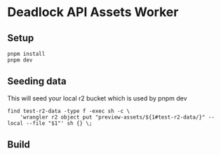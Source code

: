 # Deadlock API Assets Worker

## Setup
```
pnpm install
pnpm dev
```

## Seeding data

This will seed your local r2 bucket which is used by pnpm dev

```
find test-r2-data -type f -exec sh -c \
    'wrangler r2 object put "preview-assets/${1#test-r2-data/}" --local --file "$1"' sh {} \;
```

## Build
